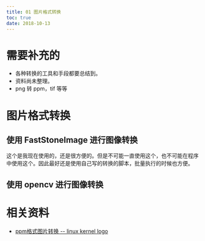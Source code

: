 ```yaml
---
title: 01 图片格式转换
toc: true
date: 2018-10-13
---
```


# 需要补充的

- 各种转换的工具和手段都要总结到。
- 资料尚未整理。
- png 转 ppm，tif 等等


# 图片格式转换

## 使用 FastStoneImage 进行图像转换

这个是我现在使用的，还是很方便的。但是不可能一直使用这个，也不可能在程序中使用这个。因此最好还是使用自己写的转换的脚本，批量执行的时候也方便。

## 使用 opencv 进行图像转换







# 相关资料

- [ppm格式图片转换 -- linux kernel logo](https://blog.csdn.net/wh_19910525/article/details/42237251)
